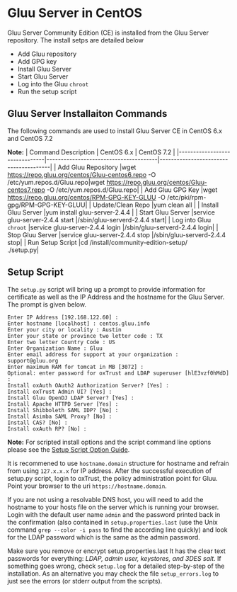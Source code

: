 # Gluu Server in CentOS
Gluu Server Community Edition (CE) is installed from the Gluu Server repository. The install setps are detailed below

* Add Gluu repository
* Add GPG key
* Install Gluu Server
* Start Gluu Server
* Log into the Gluu `chroot`
* Run the setup script

## Gluu Server Installaiton Commands
The following commands are used to install Gluu Server CE in CentOS 6.x and CentOS 7.2

**Note:** 
|	Command Description	|		CentOS 6.x		|		CentOS 7.2		|
|-------------------------------|---------------------------------------|---------------------------------------|
|	Add Gluu Repository	|wget https://repo.gluu.org/centos/Gluu-centos6.repo -O /etc/yum.repos.d/Gluu.repo|wget https://repo.gluu.org/centos/Gluu-centos7.repo -O /etc/yum.repos.d/Gluu.repo|
|	Add Gluu GPG Key	|wget https://repo.gluu.org/centos/RPM-GPG-KEY-GLUU -O /etc/pki/rpm-gpg/RPM-GPG-KEY-GLUU|
|	Update/Clean Repo	|yum clean all				|
|	Install Gluu Server	|yum install gluu-server-2.4.4		|
|	Start Gluu Server	|service gluu-server-2.4.4 start	|/sbin/gluu-serverd-2.4.4 start|
|	Log into Gluu `chroot`	|service gluu-server-2.4.4 login	|/sbin/gluu-serverd-2.4.4 login|
|	Stop Gluu Server	|service gluu-server-2.4.4 stop		|/sbin/gluu-serverd-2.4.4 stop|
|	Run Setup Script	|cd /install/community-edition-setup/ <br/>./setup.py|

## Setup Script
The `setup.py` script will bring up a prompt to provide information for certificate as well as the IP Address and the hostname for the Gluu Server. The prompt is given below.

```
Enter IP Address [192.168.122.60] : 
Enter hostname [localhost] : centos.gluu.info
Enter your city or locality : Austin
Enter your state or province two letter code : TX
Enter two letter Country Code : US
Enter Organization Name : Gluu
Enter email address for support at your organization : support@gluu.org
Enter maximum RAM for tomcat in MB [3072] : 
Optional: enter password for oxTrust and LDAP superuser [hlE3vzf0hMdD] :
Install oxAuth OAuth2 Authorization Server? [Yes] : 
Install oxTrust Admin UI? [Yes] : 
Install Gluu OpenDJ LDAP Server? [Yes] : 
Install Apache HTTPD Server [Yes] : 
Install Shibboleth SAML IDP? [No] : 
Install Asimba SAML Proxy? [No] : 
Install CAS? [No] : 
Install oxAuth RP? [No] : 
```

**Note:** For scripted install options and the script command line options please see the [Setup Script Option Guide](setup_py.md).

It is recommened to use `hostname.domain` structure for hostname and refrain from using `127.x.x.x` for IP address. After the successful execution of setup.py script, login to oxTrust, the policy administration point for Gluu. Point your browser to the uri `https://hostname.domain`.

If you are not using a resolvable DNS host, you will need to add the hostname to your hosts file on the server which is running your browser. Login with the default user name `admin` and the password printed back in the confirmation (also contained in `setup.properties.last` (use the Unix command `grep --color -i pass` to find the according line quickly) and look for the LDAP password which is the same as the admin password.

Make sure you remove or encrypt setup.properties.last It has the clear text passwords for everything: *LDAP, admin user, keystores, and 3DES salt*. If something goes wrong, check `setup.log` for a detailed step-by-step of the installation. As an alternative you may check the file `setup_errors.log` to just see the errors (or stderr output from the scripts).
